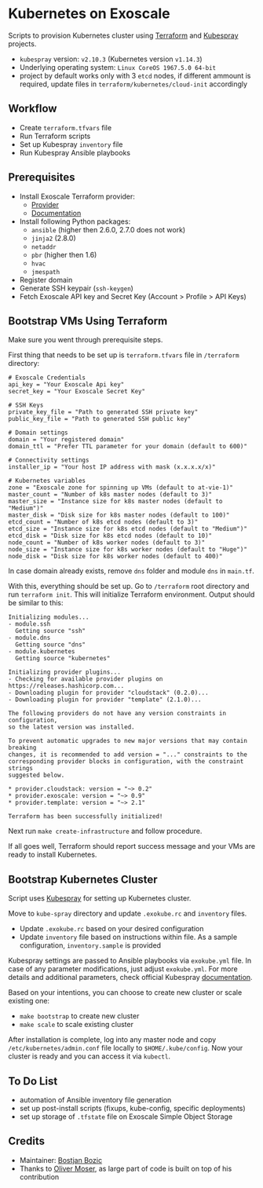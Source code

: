 # Kubernetes on Exoscale
Scripts to provision Kubernetes cluster using [Terraform](https://www.terraform.io) and [Kubespray](https://github.com/kubernetes-sigs/kubespray) projects.
* `kubespray` version: `v2.10.3` (Kubernetes version `v1.14.3`)
* Underlying operating system: `Linux CoreOS 1967.5.0 64-bit`
* project by default works only with 3 `etcd` nodes, if different ammount is required, update files in `terraform/kubernetes/cloud-init` accordingly

## Workflow
* Create `terraform.tfvars` file
* Run Terraform scripts
* Set up Kubespray `inventory` file
* Run Kubespray Ansible playbooks

## Prerequisites
* Install Exoscale Terraform provider:
    * [Provider](https://github.com/exoscale/terraform-provider-exoscale)
    * [Documentation](https://www.terraform.io/docs/configuration/providers.html#third-party-plugins)
* Install following Python packages:
    * `ansible` (higher then 2.6.0, 2.7.0 does not work)
    * `jinja2` (2.8.0)
    * `netaddr`
    * `pbr` (higher then 1.6)
    * `hvac`
    * `jmespath`
* Register domain
* Generate SSH keypair (`ssh-keygen`)
* Fetch Exoscale API key and Secret Key (Account > Profile > API Keys)

## Bootstrap VMs Using Terraform
Make sure you went through prerequisite steps.

First thing that needs to be set up is `terraform.tfvars` file in `/terraform` directory:
```
# Exoscale Credentials
api_key = "Your Exoscale Api key"
secret_key = "Your Exoscale Secret Key"

# SSH Keys
private_key_file = "Path to generated SSH private key"
public_key_file = "Path to generated SSH public key"

# Domain settings
domain = "Your registered domain"
domain_ttl = "Prefer TTL parameter for your domain (default to 600)"

# Connectivity settings
installer_ip = "Your host IP address with mask (x.x.x.x/x)"

# Kubernetes variables
zone = "Exoscale zone for spinning up VMs (default to at-vie-1)"
master_count = "Number of k8s master nodes (default to 3)"
master_size = "Instance size for k8s master nodes (default to "Medium")"
master_disk = "Disk size for k8s master nodes (default to 100)"
etcd_count = "Number of k8s etcd nodes (default to 3)"
etcd_size = "Instance size for k8s etcd nodes (default to "Medium")"
etcd_disk = "Disk size for k8s etcd nodes (default to 10)"
node_count = "Number of k8s worker nodes (default to 3)"
node_size = "Instance size for k8s worker nodes (default to "Huge")"
node_disk = "Disk size for k8s worker nodes (default to 400)"
```

In case domain already exists, remove `dns` folder and module `dns` in `main.tf`.

With this, everything should be set up. Go to `/terraform` root directory and run `terraform init`. This will initialize Terraform environment. Output should be similar to this:
```
Initializing modules...
- module.ssh
  Getting source "ssh"
- module.dns
  Getting source "dns"
- module.kubernetes
  Getting source "kubernetes"

Initializing provider plugins...
- Checking for available provider plugins on https://releases.hashicorp.com...
- Downloading plugin for provider "cloudstack" (0.2.0)...
- Downloading plugin for provider "template" (2.1.0)...

The following providers do not have any version constraints in configuration,
so the latest version was installed.

To prevent automatic upgrades to new major versions that may contain breaking
changes, it is recommended to add version = "..." constraints to the
corresponding provider blocks in configuration, with the constraint strings
suggested below.

* provider.cloudstack: version = "~> 0.2"
* provider.exoscale: version = "~> 0.9"
* provider.template: version = "~> 2.1"

Terraform has been successfully initialized!
```

Next run `make create-infrastructure` and follow procedure.

If all goes well, Terraform should report success message and your VMs are ready to install Kubernetes.

## Bootstrap Kubernetes Cluster
Script uses [Kubespray](https://github.com/kubernetes-sigs/kubespray) for setting up Kubernetes cluster.

Move to `kube-spray` directory and update `.exokube.rc` and `inventory` files.
* Update `.exokube.rc` based on your desired configuration
* Update `inventory` file based on instructions within file. As a sample configuration, `inventory.sample` is provided

Kubespray settings are passed to Ansible playbooks via `exokube.yml` file. In case of any parameter modifications, just adjust `exokube.yml`. For more details and additional parameters, check official Kubespray [documentation](https://github.com/kubernetes-sigs/kubespray/blob/master/docs/vars.md).

Based on your intentions, you can choose to create new cluster or scale existing one:
* `make bootstrap` to create new cluster
* `make scale` to scale existing cluster

After installation is complete, log into any master node and copy `/etc/kubernetes/admin.conf` file locally to `$HOME/.kube/config`. Now your cluster is ready and you can access it via `kubectl`.

## To Do List
* automation of Ansible inventory file generation
* set up post-install scripts (fixups, kube-config, specific deployments)
* set up storage of `.tfstate` file on Exoscale Simple Object Storage

## Credits
* Maintainer: [Bostjan Bozic](https://github.com/BostjanBozic)
* Thanks to [Oliver Moser](https://github.com/olmoser), as large part of code is built on top of his contribution
